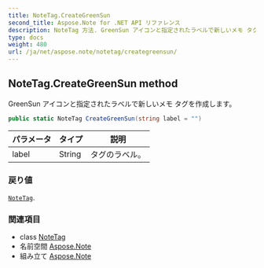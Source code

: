 ```yaml
---
title: NoteTag.CreateGreenSun
second_title: Aspose.Note for .NET API リファレンス
description: NoteTag 方法. GreenSun アイコンと指定されたラベルで新しいメモ タグを作成します
type: docs
weight: 480
url: /ja/net/aspose.note/notetag/creategreensun/
---
```

## NoteTag.CreateGreenSun method

GreenSun アイコンと指定されたラベルで新しいメモ タグを作成します。

```csharp
public static NoteTag CreateGreenSun(string label = "")
```

| パラメータ | タイプ | 説明 |
| --- | --- | --- |
| label | String | タグのラベル。 |

### 戻り値

[`NoteTag`](../).

### 関連項目

* class [NoteTag](../)
* 名前空間 [Aspose.Note](../../notetag/)
* 組み立て [Aspose.Note](../../../)


